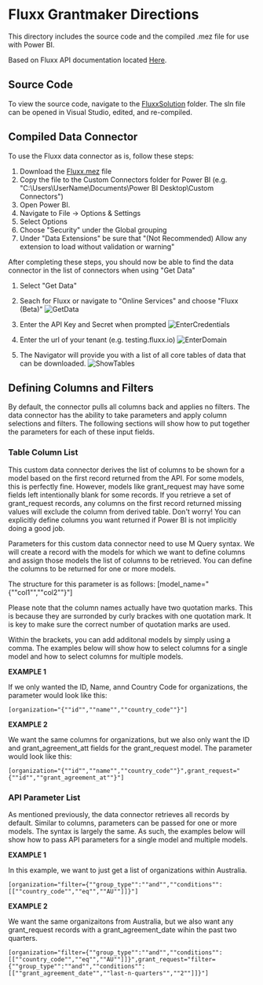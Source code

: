 # Fluxx Grantmaker Directions #

This directory includes the source code and the compiled .mez file for use with Power BI.

Based on Fluxx API documentation located [Here](https://fluxxlabs.app.box.com/s/ea7iyp7ai8ksf1rbgu68vxfu95itc00x).

## Source Code ##

To view the source code, navigate to the [FluxxSolution](https://github.com/macfound/Power-BI-Data-Connectors/tree/main/FluxxGrantmaker/FluxxSolution) folder.
The sln file can be opened in Visual Studio, edited, and re-compiled.

## Compiled Data Connector ##

To use the Fluxx data connector as is, follow these steps:
1. Download the [Fluxx.mez](https://github.com/macfound/Power-BI-Data-Connectors/blob/main/FluxxGrantmaker/Fluxx.mez) file
2. Copy the file to the Custom Connectors folder for Power BI (e.g. "C:\Users\UserName\Documents\Power BI Desktop\Custom Connectors")
3. Open Power BI.
4. Navigate to File -> Options & Settings
5. Select Options
6. Choose "Security" under the Global grouping
7. Under "Data Extensions" be sure that "(Not Recommended) Allow any extension to load without validation or warning"

After completing these steps, you should now be able to find the data connector in the list of connectors when using "Get Data"
1. Select "Get Data"
2. Seach for Fluxx or navigate to "Online Services" and choose "Fluxx (Beta)"
![GetData](https://user-images.githubusercontent.com/9000285/129103075-df709908-561a-4d33-8440-d9a06f1754d3.PNG)

3. Enter the API Key and Secret when prompted
![EnterCredentials](https://user-images.githubusercontent.com/9000285/129103138-34fbcc6d-2890-49af-9891-1573e78fbadc.PNG)

4. Enter the url of your tenant (e.g. testing.fluxx.io)
![EnterDomain](https://user-images.githubusercontent.com/9000285/129103196-387c7ace-2ad6-43c7-adc5-45047fa3683f.PNG)

5. The Navigator will provide you with a list of all core tables of data that can be downloaded.
![ShowTables](https://user-images.githubusercontent.com/9000285/129103216-6ef864f7-2cd8-407c-9407-4de1a715a42b.PNG)

## Defining Columns and Filters ##

By default, the connector pulls all columns back and applies no filters. The data connector has the ability to take parameters and apply column selections and filters. The following sections will show how to put together the parameters for each of these input fields.

### Table Column List ###

This custom data connector derives the list of columns to be shown for a model based on the first record returned from the API. For some models, this is perfectly fine. However, models like grant_request may have some fields left intentionally blank for some records. If you retrieve a set of grant_request records, any columns on the first record returned missing values will exclude the column from derived table. Don't worry! You can explicitly define columns you want returned if Power BI is not implicitly doing a good job.

Parameters for this custom data connector need to use M Query syntax. We will create a record with the models for which we want to define columns and assign those models the list of columns to be retrieved. You can define the columns to be returned for one or more models.

The structure for this parameter is as follows: [model_name="{""col1"",""col2""}"]

Please note that the column names actually have two quotation marks. This is because they are surronded by curly brackes with one quotation mark. It is key to make sure the correct number of quotation marks are used.

Within the brackets, you can add additonal models by simply using a comma. The examples below will show how to select columns for a single model and how to select columns for multiple models.

**EXAMPLE 1**

If we only wanted the ID, Name, annd Country Code for organizations, the parameter would look like this:
```
[organization="{""id"",""name"",""country_code""}"]
```

**EXAMPLE 2**

We want the same columns for organizations, but we also only want the ID and grant_agreement_att fields for the grant_request model. The parameter would look like this:
```
[organization="{""id"",""name"",""country_code""}",grant_request="{""id"",""grant_agreement_at""}"]
```

### API Parameter List ###

As mentioned previously, the data connector retrieves all records by default. Similar to columns, parameters can be passed for one or more models. The syntax is largely the same. As such, the examples below will show how to pass API parameters for a single model and multiple models.

**EXAMPLE 1**

In this example, we want to just get a list of organizations within Australia.
```
[organization="filter={""group_type"":""and"",""conditions"":[[""country_code"",""eq"",""AU""]]}"]
```

**EXAMPLE 2**

We want the same organizaitons from Australia, but we also want any grant_request records with a grant_agreement_date wihin the past two quarters.
```
[organization="filter={""group_type"":""and"",""conditions"":[[""country_code"",""eq"",""AU""]]}",grant_request="filter={""group_type"":""and"",""conditions"":[[""grant_agreement_date"",""last-n-quarters"",""2""]]}"]
```
